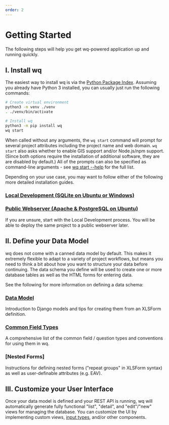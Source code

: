 ```yaml
---
order: 2
---
```


Getting Started
===============

The following steps will help you get wq-powered application up and running quickly.

## I. Install wq

The easiest way to install wq is via the [Python Package Index].  Assuming you already have Python 3 installed, you can usually just run the following commands:

```bash
# Create virtual environment
python3 -m venv ./venv
. ./venv/bin/activate

# Install wq
python3 -m pip install wq
wq start
```

When called without any arguments, the `wq start` command will prompt for several project attributes including the project name and web domain.  `wq start` also asks whether to enable GIS support and/or Node.js/npm support.  (Since both options require the installation of additional software, they are are disabled by default.)  All of the prompts can also be specified as command-line arguments - see [wq start --help] for the full list.

Depending on your use case, you may want to follow either of the following more detailed installation guides.

### [Local Development (SQLite on Ubuntu or Windows)][setup-local]
### [Public Webserver (Apache & PostgreSQL on Ubuntu)][setup-ubuntu]

If you are unsure, start with the Local Development process.  You will be able to deploy the same project to a public webserver later.

## II. Define your Data Model

wq does not come with a canned data model by default.  This makes it extremely flexible to adapt to a variety of project workflows, but means you need to think a bit about how you want to structure your data before continuing.  The data schema you define will be used to create one or more database tables as well as the HTML forms for entering data.

See the following for more information on defining a data schema:

### [Data Model]
Introduction to Django models and tips for creating them from an XLSForm definition.

### [Common Field Types]
A comprehensive list of the common field / question types and conventions for using them in wq.

### [Nested Forms]
Instructions for defining nested forms ("repeat groups" in XLSForm syntax) as well as user-definable attributes (e.g. EAV).

## III. Customize your User Interface

Once your data model is defined and your REST API is running, wq will automatically generate fully functional "list", "detail", and "edit"/"new" views for managing the database.  You can customize the UI by implementing custom views, [input types], and/or other components.

[Python Package Index]: https://pypi.org/project/wq
[setup-local]: ../guides/setup-wq-with-sqlite.md
[setup-ubuntu]: ../guides/setup-wq-with-apache-postgresql.md
[Data Model]: ../guides/describe-your-data-model.md
[Common Field Types]: ../inputs/index.md
[Advanced Patterns]: ../guides/implement-repeating-nested-forms.md
[wq start --help]: https://wq.io/docs/wq-start
[input types]: ../guides/define-a-custom-input-type.md
